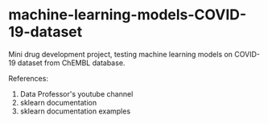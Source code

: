 # machine-learning-models-COVID-19-dataset
Mini drug development project, testing machine learning models on COVID-19 dataset from ChEMBL database.

References:
1. Data Professor's youtube channel
2. sklearn documentation
3. sklearn documentation examples
